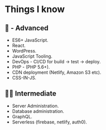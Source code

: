 # Things I know

## 🚀 - Advanced

- ES6+ JavaScript.
- React.
- WordPress.
- JavaScript Tooling.
- DevOps - CI/CD for build -> test -> deploy.
- PHP - (PHP 5.6+).
- CDN deployment (Netlify, Amazon S3 etc).
- CSS-IN-JS.

## 👨‍💻 Intermediate

- Server Administration.
- Database administration.
- GraphQL.
- Serverless (firebase, netlify, auth0).

